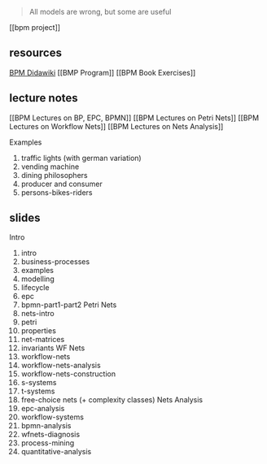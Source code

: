 > All models are wrong, but some are useful

[[bpm project]]

## resources
[BPM Didawiki](https://didawiki.di.unipi.it/doku.php/magistraleinformaticaeconomia/mpb/start)
[[BMP Program]]
[[BPM Book Exercises]]

## lecture notes
[[BPM Lectures on BP, EPC, BPMN]]
[[BPM Lectures on Petri Nets]]
[[BPM Lectures on Workflow Nets]]
[[BPM Lectures on Nets Analysis]]

Examples
1. traffic lights (with german variation)
2. vending machine
3. dining philosophers
4. producer and consumer
5. persons-bikes-riders

## slides
Intro
1. intro
2. business-processes
3. examples
4. modelling
5. lifecycle
6. epc
7. bpmn-part1-part2
Petri Nets
8. nets-intro
9. petri
10. properties
11. net-matrices
12. invariants
WF Nets
13. workflow-nets
14. workflow-nets-analysis
15. workflow-nets-construction
16. s-systems
17. t-systems
18. free-choice nets (+ complexity classes)
Nets Analysis
19. epc-analysis
20. workflow-systems
21. bpmn-analysis
22. wfnets-diagnosis
23. process-mining
24. quantitative-analysis











